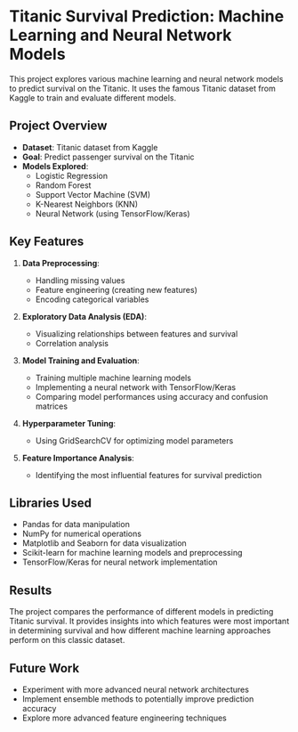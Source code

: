 # Titanic Survival Prediction: Machine Learning and Neural Network Models

This project explores various machine learning and neural network models to predict survival on the Titanic. It uses the famous Titanic dataset from Kaggle to train and evaluate different models.

## Project Overview

- **Dataset**: Titanic dataset from Kaggle
- **Goal**: Predict passenger survival on the Titanic
- **Models Explored**: 
  - Logistic Regression
  - Random Forest
  - Support Vector Machine (SVM)
  - K-Nearest Neighbors (KNN)
  - Neural Network (using TensorFlow/Keras)

## Key Features

1. **Data Preprocessing**:
   - Handling missing values
   - Feature engineering (creating new features)
   - Encoding categorical variables

2. **Exploratory Data Analysis (EDA)**:
   - Visualizing relationships between features and survival
   - Correlation analysis

3. **Model Training and Evaluation**:
   - Training multiple machine learning models
   - Implementing a neural network with TensorFlow/Keras
   - Comparing model performances using accuracy and confusion matrices

4. **Hyperparameter Tuning**:
   - Using GridSearchCV for optimizing model parameters

5. **Feature Importance Analysis**:
   - Identifying the most influential features for survival prediction

## Libraries Used

- Pandas for data manipulation
- NumPy for numerical operations
- Matplotlib and Seaborn for data visualization
- Scikit-learn for machine learning models and preprocessing
- TensorFlow/Keras for neural network implementation

## Results

The project compares the performance of different models in predicting Titanic survival. It provides insights into which features were most important in determining survival and how different machine learning approaches perform on this classic dataset.


## Future Work

- Experiment with more advanced neural network architectures
- Implement ensemble methods to potentially improve prediction accuracy
- Explore more advanced feature engineering techniques
